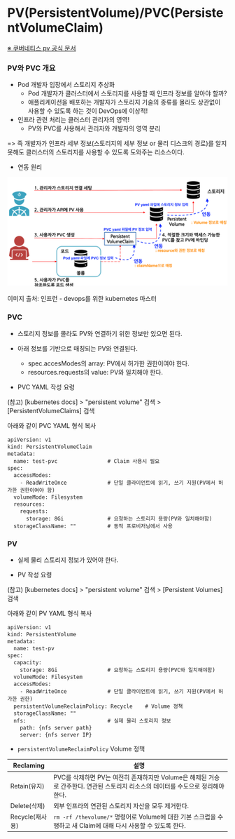 # PV(PersistentVolume)/PVC(PersistentVolumeClaim)

[※ 쿠버네티스 pv 공식 문서](https://kubernetes.io/ko/docs/concepts/storage/persistent-volumes/)

### PV와 PVC 개요

* Pod 개발자 입장에서 스토리지 추상화
  * Pod 개발자가 클러스터에서 스토리지를 사용할 때 인프라 정보를 알아야 할까?
  * 애플리케이션을 배포하는 개발자가 스토리지 기술의 종류를 몰라도 상관없이 사용할 수 있도록 하는 것이 DevOps에 이상적!
* 인프라 관련 처리는 클러스터 관리자의 영역!
  * PV와 PVC를 사용해서 관리자와 개발자의 영역 분리

=> 즉 개발자가 인프라 세부 정보(스토리지의 세부 정보 or 물리 디스크의 경로)를 알지 못해도 클러스터의 스토리지를 사용할 수 있도록 도와주는 리소스이다.

* 연동 원리

![](/k8s-core-concepts/images/16-PV-PVC-1.png)

이미지 출처: 인프런 - devops를 위한 kubernetes 마스터

### PVC

* 스토리지 정보를 몰라도 PV와 연결하기 위한 정보만 있으면 된다.
* 아래 정보를 기반으로 매칭되는 PV와 연결된다.
  * spec.accesModes의 array: PV에서 허가한 권한이여야 한다.
  * resources.requests의 value: PV와 일치해야 한다.

*  PVC YAML 작성 요령

(참고) [kubernetes docs] > "persistent volume" 검색 > [PersistentVolumeClaims] 검색

아래와 같이 PVC YAML 형식 복사
```
apiVersion: v1
kind: PersistentVolumeClaim
metadata:
  name: test-pvc                # Claim 사용시 필요
spec:
  accessModes:
    - ReadWriteOnce             # 단일 클라이언트에 읽기, 쓰기 지원(PV에서 허가한 권한이여야 함)
  volumeMode: Filesystem
  resources:
    requests:
      storage: 8Gi              # 요청하는 스토리지 용량(PV와 일치해야함)
  storageClassName: ""          # 동적 프로비저닝에서 사용
```

### PV

* 실제 물리 스토리지 정보가 있어야 한다.

* PV 작성 요령

(참고) [kubernetes docs] > "persistent volume" 검색 > [Persistent Volumes] 검색

아래와 같이 PV YAML 형식 복사
```
apiVersion: v1
kind: PersistentVolume
metadata:
  name: test-pv
spec:
  capacity:
    storage: 8Gi                # 요청하는 스토리지 용량(PVC와 일치해야함)
  volumeMode: Filesystem
  accessModes:
    - ReadWriteOnce             # 단일 클라이언트에 읽기, 쓰기 지원(PV에서 허가한 권한)   
  persistentVolumeReclaimPolicy: Recycle    # Volume 정책
  storageClassName: ""
  nfs:                          # 실제 물리 스토리지 정보
    path: {nfs server path}
    server: {nfs server IP}
```

* `persistentVolumeReclaimPolicy` Volume 정책

| Reclaming | 설명 |
| --- | --- |
| Retain(유지) | PVC를 삭제하면 PV는 여전히 존재하지만 Volume은 해제된 거승로 간주한다. 연관된 스토리지 리소스의 데이터를 수도으로 정리해야한다. |
| Delete(삭제) | 외부 인프라의 연관된 스토리지 자산을 모두 제거한다. | 
| Recycle(재사용) | `rm -rf /thevolume/*` 명령어로 Volume에 대한 기본 스크럽을 수행하고 새 Claim에 대해 다시 사용할 수 있도록 한다. |